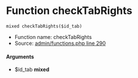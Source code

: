 Function checkTabRights
===========================





    mixed checkTabRights($id_tab)

* Function name: checkTabRights
* Source: [admin/functions.php line 290](https://github.com/PrestaShop/PrestaShop/blob/1.6.1.1/admin/functions.php#L290)

#### Arguments
* $id_tab **mixed**

